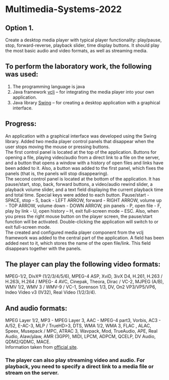 # Multimedia-Systems-2022
 
## Option 1.
Create a desktop media player with typical player functionality: play/pause, stop, forward-reverse, playback slider, time display buttons. It should play the most basic audio and video formats, as well as streaming media.
## To perform the laboratory work, the following was used:
1) The programming language is java
2) Java framework [vclj](https://www.videolan.org/vlc/libvlc.html) – for integrating the media player into your own application.
3) Java library [Swing](https://docs.oracle.com/javase/7/docs/api/javax/swing/package-summary.html) – for creating a desktop application with a graphical interface.
## Progress:
An application with a graphical interface was developed using the Swing library. Added two media player control panels that disappear when the user stops moving the mouse or pressing buttons. <br />
The first control panel is located at the top of the application. Buttons for opening a file, playing video/audio from a direct link to a file on the server, and a button that opens a window with a history of open files and links have been added to it. Also, a button was added to the first panel, which fixes the panels (that is, the panels will stop disappearing). <br />
The second control panel is located at the bottom of the application. It has pause/start, stop, back, forward buttons, a video/audio rewind slider, a playback volume slider, and a text field displaying the current playback time and total time.
Special keys were added to each button. Pause/start - SPACE, stop - S, back - LEFT ARROW, forward - RIGHT ARROW, volume up - TOP ARROW, volume down - DOWN ARROW, pin panels - P, open file - F, play by link - U, open history – H, exit full-screen mode – ESC. Also, when you press the right mouse button on the player screen, the pause/start function will be activated. Double-clicking the application will switch to or exit full-screen mode.<br />
The created and configured media player component from the vclj framework was added to the central part of the application. A field has been added next to it, which stores the name of the open file/link. This field disappears together with the panels.
## The player can play the following video formats:
MPEG-1/2, DivX® (1/2/3/4/5/6), MPEG-4 ASP, XviD, 3ivX D4, H.261, H.263 / H.263i, H.264 / MPEG- 4 AVC, Cinepak, Theora, Dirac / VC-2, MJPEG (A/B), WMV 1/2, WMV 3 / WMV-9 / VC-1, Sorenson 1/3, DV, On2 VP3/VP5/VP6, Indeo Video v3 (IV32), Real Video (1/2/3/4).
## And audio formats:
MPEG Layer 1/2, MP3 - MPEG Layer 3, AAC - MPEG-4 part3, Vorbis, AC3 - A/52, E-AC-3, MLP / TrueHD>3, DTS, WMA 1/2, WMA 3, FLAC , ALAC, Speex, Musepack / MPC, ATRAC 3, Wavpack, Mod, TrueAudio, APE, Real Audio, Alaw/µlaw, AMR (3GPP), MIDI, LPCM, ADPCM, QCELP, DV Audio, QDM2/QDMC, MACE. <br />
Information taken from [official site](https://www.videolan.org/vlc/features.html).
### The player can also play streaming video and audio. For playback, you need to specify a direct link to a media file or stream on the server.
